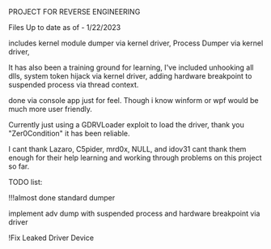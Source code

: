 PROJECT FOR REVERSE ENGINEERING

Files Up to date as of - 1/22/2023

includes kernel module dumper via kernel driver, 
Process Dumper via kernel driver, 


It has also been a training ground for learning, I've included unhooking all dlls, system token hijack via kernel driver, adding hardware breakpoint to suspended process via thread context.

done via console app just for feel. Though i know winform or wpf would be much more user friendly.

Currently just using a GDRVLoader exploit to load the driver, thank you "Zer0Condition" it has been reliable.

I cant thank  Lazaro, C5pider, mrd0x, NULL, and idov31 cant thank them enough for their help learning and working through problems on this project so far.

TODO list:

!!!almost done  standard dumper

implement adv dump with suspended process and hardware breakpoint via driver

!Fix Leaked Driver Device

